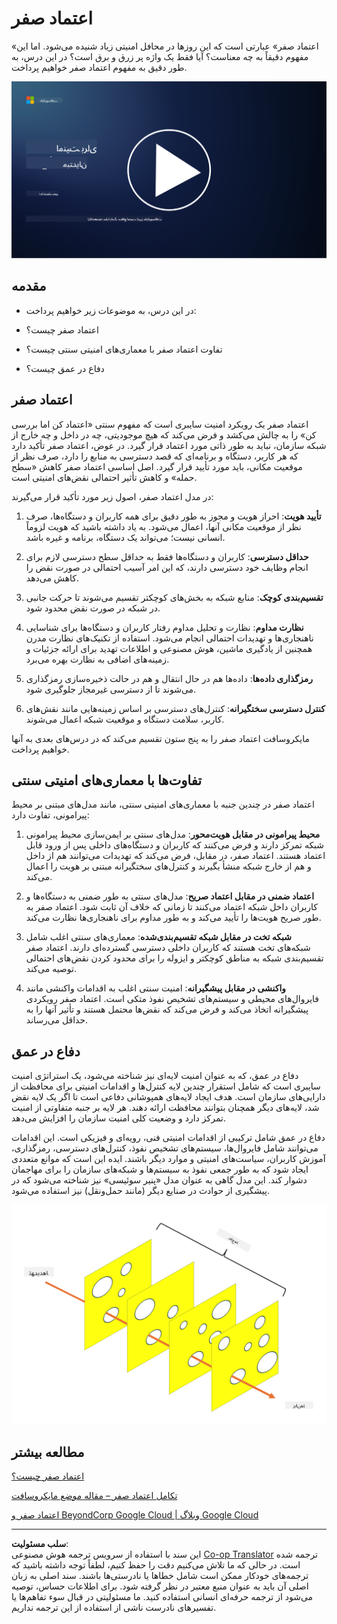 <!--
CO_OP_TRANSLATOR_METADATA:
{
  "original_hash": "75f77f972d2233c584f87c1eb96c983b",
  "translation_date": "2025-09-03T18:23:32+00:00",
  "source_file": "1.5 Zero trust.md",
  "language_code": "fa"
}
-->
# اعتماد صفر

«اعتماد صفر» عبارتی است که این روزها در محافل امنیتی زیاد شنیده می‌شود. اما این مفهوم دقیقاً به چه معناست؟ آیا فقط یک واژه پر زرق و برق است؟ در این درس، به طور دقیق به مفهوم اعتماد صفر خواهیم پرداخت.

[![تماشای ویدیو](../../translated_images/1-5_placeholder.36b707a8de54c96991f42d1e0a5979771993f470834d818e581c8de8c447bc5b.fa.png)](https://learn-video.azurefd.net/vod/player?id=ee1551cc-e7a5-4db6-a897-c286abe68a69)

## مقدمه

- در این درس، به موضوعات زیر خواهیم پرداخت:

- اعتماد صفر چیست؟

- تفاوت اعتماد صفر با معماری‌های امنیتی سنتی چیست؟

- دفاع در عمق چیست؟

## اعتماد صفر

اعتماد صفر یک رویکرد امنیت سایبری است که مفهوم سنتی «اعتماد کن اما بررسی کن» را به چالش می‌کشد و فرض می‌کند که هیچ موجودیتی، چه در داخل و چه خارج از شبکه سازمان، نباید به طور ذاتی مورد اعتماد قرار گیرد. در عوض، اعتماد صفر تأکید دارد که هر کاربر، دستگاه و برنامه‌ای که قصد دسترسی به منابع را دارد، صرف نظر از موقعیت مکانی، باید مورد تأیید قرار گیرد. اصل اساسی اعتماد صفر کاهش «سطح حمله» و کاهش تأثیر احتمالی نقض‌های امنیتی است.

در مدل اعتماد صفر، اصول زیر مورد تأکید قرار می‌گیرند:

1. **تأیید هویت**: احراز هویت و مجوز به طور دقیق برای همه کاربران و دستگاه‌ها، صرف نظر از موقعیت مکانی آنها، اعمال می‌شود. به یاد داشته باشید که هویت لزوماً انسانی نیست؛ می‌تواند یک دستگاه، برنامه و غیره باشد.

2. **حداقل دسترسی**: کاربران و دستگاه‌ها فقط به حداقل سطح دسترسی لازم برای انجام وظایف خود دسترسی دارند، که این امر آسیب احتمالی در صورت نقض را کاهش می‌دهد.

3. **تقسیم‌بندی کوچک**: منابع شبکه به بخش‌های کوچکتر تقسیم می‌شوند تا حرکت جانبی در شبکه در صورت نقض محدود شود.

4. **نظارت مداوم**: نظارت و تحلیل مداوم رفتار کاربران و دستگاه‌ها برای شناسایی ناهنجاری‌ها و تهدیدات احتمالی انجام می‌شود. استفاده از تکنیک‌های نظارت مدرن همچنین از یادگیری ماشین، هوش مصنوعی و اطلاعات تهدید برای ارائه جزئیات و زمینه‌های اضافی به نظارت بهره می‌برد.

5. **رمزگذاری داده‌ها**: داده‌ها هم در حال انتقال و هم در حالت ذخیره‌سازی رمزگذاری می‌شوند تا از دسترسی غیرمجاز جلوگیری شود.

6. **کنترل دسترسی سختگیرانه**: کنترل‌های دسترسی بر اساس زمینه‌هایی مانند نقش‌های کاربر، سلامت دستگاه و موقعیت شبکه اعمال می‌شوند.

مایکروسافت اعتماد صفر را به پنج ستون تقسیم می‌کند که در درس‌های بعدی به آنها خواهیم پرداخت.

## تفاوت‌ها با معماری‌های امنیتی سنتی

اعتماد صفر در چندین جنبه با معماری‌های امنیتی سنتی، مانند مدل‌های مبتنی بر محیط پیرامونی، تفاوت دارد:

1. **محیط پیرامونی در مقابل هویت‌محور**: مدل‌های سنتی بر ایمن‌سازی محیط پیرامونی شبکه تمرکز دارند و فرض می‌کنند که کاربران و دستگاه‌های داخلی پس از ورود قابل اعتماد هستند. اعتماد صفر، در مقابل، فرض می‌کند که تهدیدات می‌توانند هم از داخل و هم از خارج شبکه منشأ بگیرند و کنترل‌های سختگیرانه مبتنی بر هویت را اعمال می‌کند.

2. **اعتماد ضمنی در مقابل اعتماد صریح**: مدل‌های سنتی به طور ضمنی به دستگاه‌ها و کاربران داخل شبکه اعتماد می‌کنند تا زمانی که خلاف آن ثابت شود. اعتماد صفر به طور صریح هویت‌ها را تأیید می‌کند و به طور مداوم برای ناهنجاری‌ها نظارت می‌کند.

3. **شبکه تخت در مقابل شبکه تقسیم‌بندی‌شده**: معماری‌های سنتی اغلب شامل شبکه‌های تخت هستند که کاربران داخلی دسترسی گسترده‌ای دارند. اعتماد صفر تقسیم‌بندی شبکه به مناطق کوچکتر و ایزوله را برای محدود کردن نقض‌های احتمالی توصیه می‌کند.

4. **واکنشی در مقابل پیشگیرانه**: امنیت سنتی اغلب به اقدامات واکنشی مانند فایروال‌های محیطی و سیستم‌های تشخیص نفوذ متکی است. اعتماد صفر رویکردی پیشگیرانه اتخاذ می‌کند و فرض می‌کند که نقض‌ها محتمل هستند و تأثیر آنها را به حداقل می‌رساند.

## دفاع در عمق

دفاع در عمق، که به عنوان امنیت لایه‌ای نیز شناخته می‌شود، یک استراتژی امنیت سایبری است که شامل استقرار چندین لایه کنترل‌ها و اقدامات امنیتی برای محافظت از دارایی‌های سازمان است. هدف ایجاد لایه‌های همپوشانی دفاعی است تا اگر یک لایه نقض شد، لایه‌های دیگر همچنان بتوانند محافظت ارائه دهند. هر لایه بر جنبه متفاوتی از امنیت تمرکز دارد و وضعیت کلی امنیت سازمان را افزایش می‌دهد.

دفاع در عمق شامل ترکیبی از اقدامات امنیتی فنی، رویه‌ای و فیزیکی است. این اقدامات می‌توانند شامل فایروال‌ها، سیستم‌های تشخیص نفوذ، کنترل‌های دسترسی، رمزگذاری، آموزش کاربران، سیاست‌های امنیتی و موارد دیگر باشند. ایده این است که موانع متعددی ایجاد شود که به طور جمعی نفوذ به سیستم‌ها و شبکه‌های سازمان را برای مهاجمان دشوار کند. این مدل گاهی به عنوان مدل «پنیر سوئیسی» نیز شناخته می‌شود که در پیشگیری از حوادث در صنایع دیگر (مانند حمل‌ونقل) نیز استفاده می‌شود.

![تصویر](../../translated_images/swisscheese.dc1f2a129515c5af146d3fe0b5e69305e16bfb7ae348d0e4d59a02ada9f5e92b.fa.png)

## مطالعه بیشتر

[اعتماد صفر چیست؟](https://learn.microsoft.com/security/zero-trust/zero-trust-overview?WT.mc_id=academic-96948-sayoung)

[تکامل اعتماد صفر – مقاله موضع مایکروسافت](https://query.prod.cms.rt.microsoft.com/cms/api/am/binary/RWJJdT?WT.mc_id=academic-96948-sayoung)

[اعتماد صفر و BeyondCorp Google Cloud | وبلاگ Google Cloud](https://cloud.google.com/blog/topics/developers-practitioners/zero-trust-and-beyondcorp-google-cloud)

---

**سلب مسئولیت**:  
این سند با استفاده از سرویس ترجمه هوش مصنوعی [Co-op Translator](https://github.com/Azure/co-op-translator) ترجمه شده است. در حالی که ما تلاش می‌کنیم دقت را حفظ کنیم، لطفاً توجه داشته باشید که ترجمه‌های خودکار ممکن است شامل خطاها یا نادرستی‌ها باشند. سند اصلی به زبان اصلی آن باید به عنوان منبع معتبر در نظر گرفته شود. برای اطلاعات حساس، توصیه می‌شود از ترجمه حرفه‌ای انسانی استفاده کنید. ما مسئولیتی در قبال سوء تفاهم‌ها یا تفسیرهای نادرست ناشی از استفاده از این ترجمه نداریم.